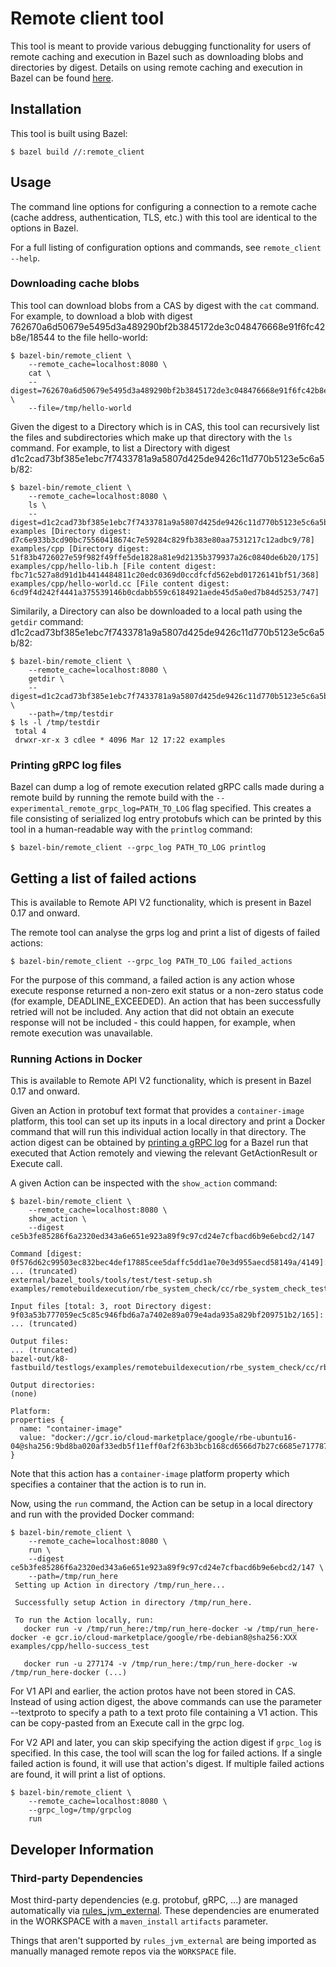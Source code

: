 # Remote client tool
This tool is meant to provide various debugging functionality for users of remote caching and
execution in Bazel such as downloading blobs and directories by digest. Details on using remote
caching and execution in Bazel can be found [here](https://docs.bazel.build/versions/master/remote-caching.html).

## Installation

This tool is built using Bazel:

    $ bazel build //:remote_client

## Usage

The command line options for configuring a connection to a remote cache (cache address,
authentication, TLS, etc.) with this tool are identical to the options in Bazel.

For a full listing of configuration options and commands, see `remote_client --help`.

### Downloading cache blobs

This tool can download blobs from a CAS by digest with the `cat` command. For example, to download a
blob with digest 762670a6d50679e5495d3a489290bf2b3845172de3c048476668e91f6fc42b8e/18544 to the file
hello-world:

    $ bazel-bin/remote_client \
        --remote_cache=localhost:8080 \
        cat \
        --digest=762670a6d50679e5495d3a489290bf2b3845172de3c048476668e91f6fc42b8e/18544 \
        --file=/tmp/hello-world

Given the digest to a Directory which is in CAS, this tool can recursively list the files and
subdirectories which make up that directory with the `ls` command. For example, to list a Directory
with digest d1c2cad73bf385e1ebc7f7433781a9a5807d425de9426c11d770b5123e5c6a5b/82:

    $ bazel-bin/remote_client \
        --remote_cache=localhost:8080 \
        ls \
        --digest=d1c2cad73bf385e1ebc7f7433781a9a5807d425de9426c11d770b5123e5c6a5b/82
    examples [Directory digest: d7c6e933b3cd90bc75560418674c7e59284c829fb383e80aa7531217c12adbc9/78]
    examples/cpp [Directory digest: 51f83b4726027e59f982f49ffe5de1828a81e9d2135b379937a26c0840de6b20/175]
    examples/cpp/hello-lib.h [File content digest: fbc71c527a8d91d1b4414484811c20edc0369d0ccdfcfd562ebd01726141bf51/368]
    examples/cpp/hello-world.cc [File content digest: 6cd9f4d242f4441a375539146b0cdabb559c6184921aede45d5a0ed7b84d5253/747]

Similarily, a Directory can also be downloaded to a local path using the `getdir` command:
d1c2cad73bf385e1ebc7f7433781a9a5807d425de9426c11d770b5123e5c6a5b/82:

    $ bazel-bin/remote_client \
        --remote_cache=localhost:8080 \
        getdir \
        --digest=d1c2cad73bf385e1ebc7f7433781a9a5807d425de9426c11d770b5123e5c6a5b/82 \
        --path=/tmp/testdir
    $ ls -l /tmp/testdir
     total 4
     drwxr-xr-x 3 cdlee * 4096 Mar 12 17:22 examples

### <a name="readlog"></a>Printing gRPC log files

Bazel can dump a log of remote execution related gRPC calls made during a remote build by
running the remote build with the `--experimental_remote_grpc_log=PATH_TO_LOG` flag specified. This
creates a file consisting of serialized log entry protobufs which can be printed by this tool in a
human-readable way with the `printlog` command:

    $ bazel-bin/remote_client --grpc_log PATH_TO_LOG printlog

## Getting a list of failed actions

This is available to Remote API V2 functionality, which is present in Bazel 0.17
and onward.

The remote tool can analyse the grps log and print a list of digests of failed
actions:

    $ bazel-bin/remote_client --grpc_log PATH_TO_LOG failed_actions

For the purpose of this command, a failed action is any action whose execute
response returned a non-zero exit status or a non-zero status code (for example, DEADLINE_EXCEEDED).
An action that has been successfully retried will not be included.
Any action that did not obtain an execute response will not be included - this could happen, for
example, when remote execution was unavailable.


### Running Actions in Docker

This is available to Remote API V2 functionality, which is present in Bazel 0.17
and onward.


Given an Action in protobuf text format that provides a `container-image` platform, this tool can
set up its inputs in a local directory and print a Docker command that will run this individual
action locally in that directory. The action digest can be obtained by [printing a gRPC
log](#readlog) for a Bazel run that executed that Action remotely and viewing
the relevant GetActionResult or Execute call.

A given Action can be inspected with the `show_action` command:


    $ bazel-bin/remote_client \
        --remote_cache=localhost:8080 \
        show_action \
        --digest ce5b3fe85286f6a2320ed343a6e651e923a89f9c97cd24e7cfbacd6b9e6ebcd2/147

    Command [digest: 0f576d62c99503ec832bec4def17885cee5daffc5dd1ae70e3d955aecd58149a/4149]:
    ... (truncated)
    external/bazel_tools/tools/test/test-setup.sh examples/remotebuildexecution/rbe_system_check/cc/rbe_system_check_test

    Input files [total: 3, root Directory digest: 9f03a53b777059ec5c85c946fbd6a7a7402e89a079e4ada935a829bf209751b2/165]:
    ... (truncated)

    Output files:
    ... (truncated)
    bazel-out/k8-fastbuild/testlogs/examples/remotebuildexecution/rbe_system_check/cc/rbe_system_check_test/test.xml

    Output directories:
    (none)

    Platform:
    properties {
      name: "container-image"
      value: "docker://gcr.io/cloud-marketplace/google/rbe-ubuntu16-04@sha256:9bd8ba020af33edb5f11eff0af2f63b3bcb168cd6566d7b27c6685e717787928"
    }


Note that this action has a `container-image` platform property which specifies a container that the
action is to run in.

Now, using the `run` command, the Action can be setup in a local directory and run with the provided
Docker command:

    $ bazel-bin/remote_client \
        --remote_cache=localhost:8080 \
        run \
        --digest ce5b3fe85286f6a2320ed343a6e651e923a89f9c97cd24e7cfbacd6b9e6ebcd2/147 \
        --path=/tmp/run_here
     Setting up Action in directory /tmp/run_here...

     Successfully setup Action in directory /tmp/run_here.

     To run the Action locally, run:
       docker run -v /tmp/run_here:/tmp/run_here-docker -w /tmp/run_here-docker -e gcr.io/cloud-marketplace/google/rbe-debian8@sha256:XXX examples/cpp/hello-success_test

       docker run -u 277174 -v /tmp/run_here:/tmp/run_here-docker -w /tmp/run_here-docker (...)

For V1 API and earlier, the action protos have not been stored in CAS.
Instead of using action digest, the above commands can use the parameter
--textproto to specify a path to a text proto file containing a V1 action.
This can be copy-pasted from an Execute call in the grpc log.

For V2 API and later, you can skip specifying the action digest if `grpc_log` is
specified. In this case, the tool will scan the log for failed actions. If a
single failed action is found, it will use that action's digest. If multiple
failed actions are found, it will print a list of options.

    $ bazel-bin/remote_client \
        --remote_cache=localhost:8080 \
        --grpc_log=/tmp/grpclog
        run


## Developer Information

### Third-party Dependencies

Most third-party dependencies (e.g. protobuf, gRPC, ...) are managed automatically via
[rules_jvm_external](https://github.com/bazelbuild/rules_jvm_external). These dependencies are enumerated in
the WORKSPACE with a `maven_install` `artifacts` parameter.

Things that aren't supported by `rules_jvm_external` are being imported as manually managed remote repos via
the `WORKSPACE` file.
